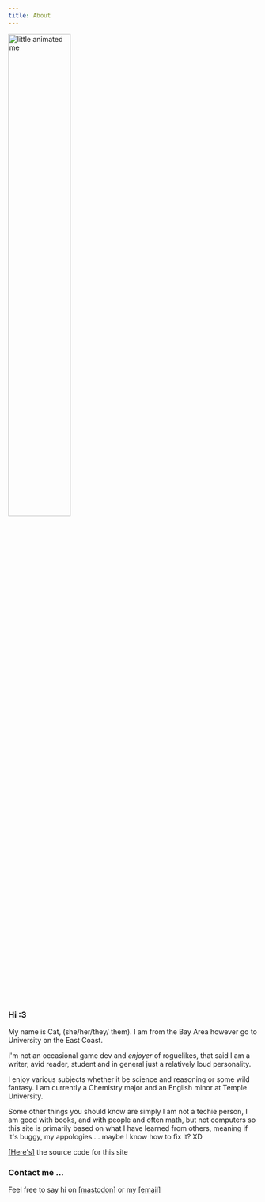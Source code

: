 ```yaml
---
title: About
---
```


<style>
  :root {
  --background: hsl(0, 1%, 50%);
  --text: #fff;
  --highlight: hsl(10, 0%, 20%);
}
  body {
  background-image: url(images/coffeebean.jpeg);
  background-repeat:repeat; 
  background-size: 10em;
}
</style>

<img style="width:50%" src="images/Me.jpeg" alt="little animated me" />

### Hi :3 
My name is Cat, (she/her/they/ them). I am from the Bay Area however go to University on the East Coast.  

I'm  not an occasional game dev and *enjoyer* of roguelikes, that said I am a writer, avid reader, student and in general just a relatively loud personality.  

I enjoy various subjects whether it be science and reasoning or some wild fantasy. I am currently a Chemistry major and an English minor at Temple University. 

Some other things you should know are simply I am not a techie person, I am good with books, and with people and often math, but not computers so this site is primarily based on what I have learned from others, meaning if it's buggy, my appologies ... maybe I know how to fix it? XD 

[[Here's]](https://github.com/Caellus/caellus.github.io) the source code for this site

### Contact me ... 

Feel free to say hi on [[mastodon]](https://mastodon.lol/web/accounts/78714#) or my [[email]](caelginsmith@gmail.com)

 